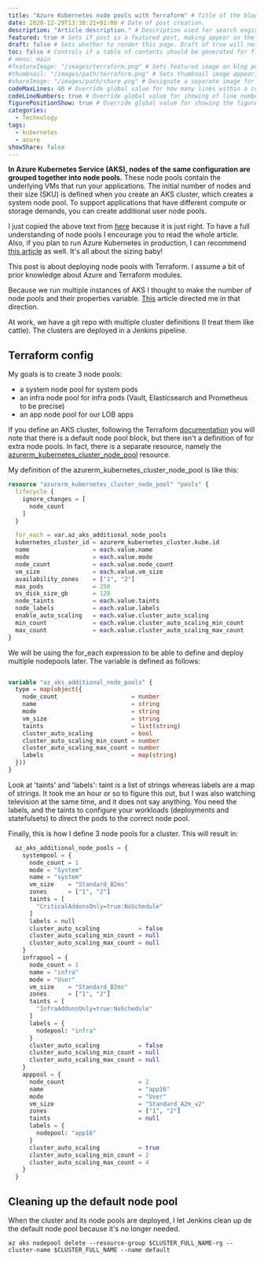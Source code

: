 ```yaml
---
title: "Azure Kubernetes node pools with Terraform" # Title of the blog post.
date: 2020-12-29T13:30:21+01:00 # Date of post creation.
description: "Article description." # Description used for search engine.
featured: true # Sets if post is a featured post, making appear on the home page side bar.
draft: false # Sets whether to render this page. Draft of true will not be rendered.
toc: false # Controls if a table of contents should be generated for first-level links automatically.
# menu: main
#featureImage: "/images/terraform.png" # Sets featured image on blog post.
#thumbnail: "/images/path/terraform.png" # Sets thumbnail image appearing inside card on homepage.
#shareImage: "/images/path/share.png" # Designate a separate image for social media sharing.
codeMaxLines: 40 # Override global value for how many lines within a code block before auto-collapsing.
codeLineNumbers: true # Override global value for showing of line numbers within code block.
figurePositionShow: true # Override global value for showing the figure label.
categories:
  - Technology
tags:
  - kubernetes
  - azure 
showShare: false
---    
```



**In Azure Kubernetes Service (AKS), nodes of the same configuration are grouped together into node pools.** These node pools contain the underlying VMs that run your applications.
The initial number of nodes and their size (SKU) is defined when you create an AKS cluster, which creates a system node pool. To support applications that have different compute or storage demands, you can create additional user node pools.

I just copied the above text from [here](https://docs.microsoft.com/en-us/azure/aks/use-multiple-node-pools) because it is just right. To have a full understanding of node pools I encourage you to read the whole article. Also, if you plan to run Azure Kubernetes in production, I can recommend [this article](https://docs.microsoft.com/en-us/azure/aks/concepts-clusters-workloads) as well. It's all about the sizing baby!

This post is about deploying node pools with Terraform. I assume a bit of prior knowledge about Azure and Terraform modules.

Because we run multiple instances of AKS I thought to make the number of node pools and their properties variable. [This](https://www.danielstechblog.io/terraform-working-with-aks-multiple-node-pools-in-tf-azure-provider-version-1-37/) article directed me in that direction.

At work, we have a git repo with multiple cluster definitions (I treat them like cattle). The clusters are deployed in a Jenkins pipeline.

## Terraform config

My goals is to create 3 node pools:

-   a system node pool for system pods
-   an infra node pool for infra pods (Vault, Elasticsearch and Prometheus to be precise)
-   an app node pool for our LOB apps

If you define an AKS cluster, following the Terraform [documentation](https://registry.terraform.io/providers/hashicorp/azurerm/latest/docs/resources/kubernetes_cluster) you will note that there is a default node pool block, but there isn't a definition of for extra node pools. In fact, there is a separate resource, namely the [azurerm_kubernetes_cluster_node_pool](https://registry.terraform.io/providers/hashicorp/azurerm/latest/docs/resources/kubernetes_cluster_node_pool) resource.

My definition of the azurerm_kubernetes_cluster_node_pool is like this:

```terraform
resource "azurerm_kubernetes_cluster_node_pool" "pools" {
  lifecycle {
    ignore_changes = [
      node_count
    ]
  }

  for_each = var.az_aks_additional_node_pools
  kubernetes_cluster_id = azurerm_kubernetes_cluster.kube.id
  name                  = each.value.name
  mode                  = each.value.mode
  node_count            = each.value.node_count
  vm_size               = each.value.vm_size
  availability_zones    = ["1", "2"]
  max_pods              = 250
  os_disk_size_gb       = 128
  node_taints           = each.value.taints
  node_labels           = each.value.labels
  enable_auto_scaling   = each.value.cluster_auto_scaling
  min_count             = each.value.cluster_auto_scaling_min_count
  max_count             = each.value.cluster_auto_scaling_max_count
}
```
We will be using the for_each expression to be able to define and deploy multiple nodepools later. 
The variable is defined as follows:

```terraform

variable "az_aks_additional_node_pools" {
  type = map(object({
    node_count                     = number
    name                           = string
    mode                           = string
    vm_size                        = string
    taints                         = list(string)
    cluster_auto_scaling           = bool
    cluster_auto_scaling_min_count = number
    cluster_auto_scaling_max_count = number
    labels                         = map(string)
  }))
}
```
Look at 'taints' and 'labels': taint is a list of strings whereas labels are a map of strings. It took me an hour or so to figure this out, but I was also watching television at the same time, and it does not say anything. You need the labels, and the taints to configure your workloads (deployments and statefulsets) to direct the pods to the correct node pool. 

Finally, this is how I define 3 node pools for a cluster. This will result in:


```terraform
  az_aks_additional_node_pools = {
    systempool = {
      node_count = 1
      mode = "System"
      name = "system"
      vm_size    = "Standard_B2ms"
      zones      = ["1", "2"]
      taints = [
        "CriticalAddonsOnly=true:NoSchedule"
      ]
      labels = null
      cluster_auto_scaling           = false
      cluster_auto_scaling_min_count = null
      cluster_auto_scaling_max_count = null
    }
    infrapool = {
      node_count = 1
      name = "infra"
      mode = "User"
      vm_size    = "Standard_B2ms"
      zones      = ["1", "2"]
      taints = [
        "InfraAddonsOnly=true:NoSchedule"
      ]
      labels = {
        nodepool: "infra"
      }
      cluster_auto_scaling           = false
      cluster_auto_scaling_min_count = null
      cluster_auto_scaling_max_count = null
    }
    apppool = {
      node_count                     = 2
      name                           = "app16"
      mode                           = "User"
      vm_size                        = "Standard_A2m_v2"
      zones                          = ["1", "2"]
      taints                         = null
      labels = {
        nodepool: "app16"
      }
      cluster_auto_scaling           = true
      cluster_auto_scaling_min_count = 2
      cluster_auto_scaling_max_count = 4
    }
  }
```

## Cleaning up the default node pool

When the cluster and its node pools are deployed, I let Jenkins clean up de the default node pool because it's no longer needed.

```shell
az aks nodepool delete --resource-group $CLUSTER_FULL_NAME-rg --cluster-name $CLUSTER_FULL_NAME --name default
```



